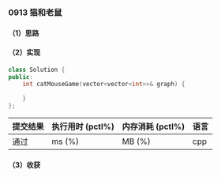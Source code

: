 ### 0913 猫和老鼠

#### （1）思路

#### （2）实现

```cpp
class Solution {
public:
    int catMouseGame(vector<vector<int>>& graph) {

    }
};
```

| 提交结果 | 执行用时 (pctl%) | 内存消耗 (pctl%) | 语言 |
|:---------|:-----------------|:-----------------|:-----|
| 通过     |  ms (%)   |  MB (%)  | cpp  |

#### （3）收获
